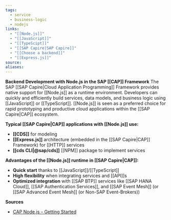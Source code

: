 ```yaml
---
tags:
  - service
  - business-logic
  - nodejs
links:
  - "[[Node.js]]"
  - "[[JavaScript]]"
  - "[[TypeScipt]]"
  - "[[SAP Capire|SAP Capire]]"
  - "[[Choose a backend]]"
  - "[[Express.js]]"
source:
aliases:
---
```

**Backend Development with Node.js in the SAP [[CAP]] Framework**
The SAP [[SAP Capire|Cloud Application Programming]] Framework provides native support for [[Node.js]] as a runtime environment. Developers can quickly and efficiently build services, data models, and business logic using [[JavaScript]] or [[TypeScript]]. [[Node.js]] is seen as a preferred choice for rapid prototyping and productive cloud applications within the [[SAP Capire|CAP]] ecosystem.

**Typical [[SAP Capire|CAP]] applications with [[Node.js]] use:**
- **[[CDS]]** for modeling
- **[[Express.js]]** architecture (embedded in the [[SAP Capire|CAP]] Framework) for [[HTTP]] services
- **[[cds CLI|@sap/cds]]** [[NPM]] package to implement services

**Advantages of the [[Node.js]] runtime in [[SAP Capire|CAP]]:**
- **Quick start** thanks to [[JavaScript]]/[[TypeScript]]
- **High flexibility** when integrating services and [[API]]s
- **Optimized integration** with [[SAP BTP]] services like [[SAP HANA Cloud]], [[SAP Authentication Services]], and [[SAP Event Mesh]] (or [[SAP Advanced Event Mesh]] (or Non-SAP Event-Brokers))

**Sources**
- [CAP Node.js – Getting Started](https://cap.cloud.sap/docs/node.js/)